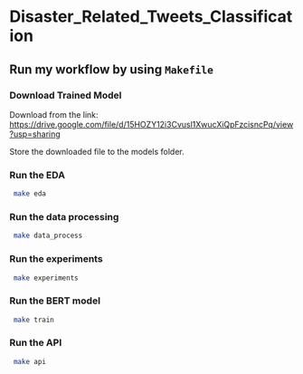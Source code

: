 # Disaster_Related_Tweets_Classification

## Run my workflow by using `Makefile`

### Download Trained Model 

Download from the link: https://drive.google.com/file/d/15HOZY12i3Cvusl1XwucXiQpFzcisncPq/view?usp=sharing

Store the downloaded file to the models folder. 

### Run the EDA
```bash
 make eda
```

### Run the data processing
```bash
 make data_process
```

### Run the experiments
```bash
 make experiments
```

### Run the BERT model
```bash
 make train
```

### Run the API
```bash
 make api
```